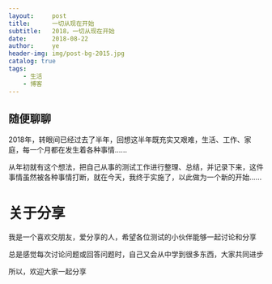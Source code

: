 ```yaml
---
layout:     post
title:      一切从现在开始
subtitle:   2018，一切从现在开始
date:       2018-08-22
author:     ye
header-img: img/post-bg-2015.jpg
catalog: true
tags:
    - 生活
    - 博客
---
```


## 随便聊聊

2018年，转眼间已经过去了半年，回想这半年既充实又艰难，生活、工作、家庭，每一个月都在发生着各种事情......

从年初就有这个想法，把自己从事的测试工作进行整理、总结，并记录下来，这件事情虽然被各种事情打断，就在今天，我终于实施了，以此做为一个新的开始......

# 关于分享

我是一个喜欢交朋友，爱分享的人，希望各位测试的小伙伴能够一起讨论和分享

总是感觉每次讨论问题或回答问题时，自己又会从中学到很多东西，大家共同进步

所以，欢迎大家一起分享



